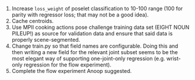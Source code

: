 1. Increase `loss_weight` of poselet classification to 10-100 range (100 for
   parity with regressor loss; that may not be a good idea).
2. Cache centroids.
3. Use MPII cooking actions pose challenge training data set (EIGHT NOUN
   PILEUP!) as source for validation data and ensure that said data is properly
   scene-segmented.
4. Change train.py so that field names are configurable. Doing this and then
   writing a new field for the relevant joint subset seems to be the most
   elegant way of supporting one-joint-only regression (e.g. wrist-only
   regression for the flow experiment).
5. Complete the flow experiment Anoop suggested.
